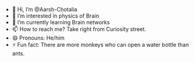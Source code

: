 - 👋 Hi, I’m @Aarsh-Chotalia
- 👀 I’m interested in physics of Brain
- 🌱 I’m currently learning Brain networks
- 📫 How to reach me? Take right from Curiosity street.
- 😄 Pronouns: He/him
- ⚡ Fun fact: There are more monkeys who can open a water bottle than ants.

<!---
Aarsh-Chotalia/Aarsh-Chotalia is a ✨ special ✨ repository because its `README.md` (this file) appears on your GitHub profile.
You can click the Preview link to take a look at your changes.
--->
